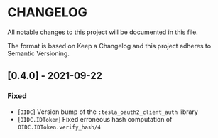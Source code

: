 # CHANGELOG

All notable changes to this project will be documented in this file.

The format is based on Keep a Changelog and this project adheres to Semantic Versioning.

## [0.4.0] - 2021-09-22

### Fixed

- [`OIDC`] Version bump of the `:tesla_oauth2_client_auth` library
- [`OIDC.IDToken`] Fixed erroneous hash computation of `OIDC.IDToken.verify_hash/4`
